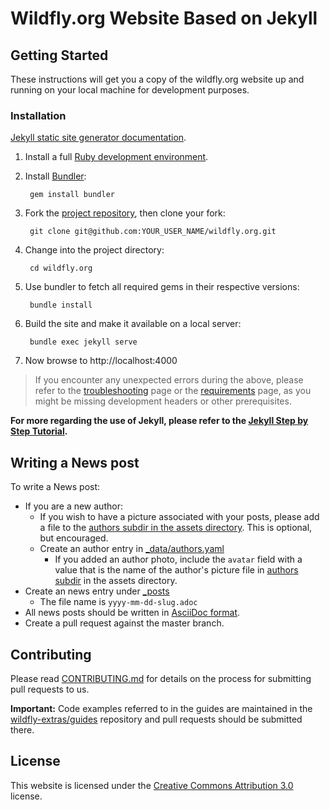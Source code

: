# Wildfly.org Website Based on Jekyll

## Getting Started

These instructions will get you a copy of the wildfly.org website up and running on your local machine for development purposes.

### Installation

[Jekyll static site generator documentation](https://jekyllrb.com/docs/).

1. Install a full [Ruby development environment](https://jekyllrb.com/docs/installation/#requirements).
2. Install [Bundler](https://jekyllrb.com/docs/ruby-101/#bundler):
  
        gem install bundler

3. Fork the [project repository](https://github.com/wildfly/wildfly.org), then clone your fork:
  
        git clone git@github.com:YOUR_USER_NAME/wildfly.org.git

4. Change into the project directory:
  
        cd wildfly.org

5. Use bundler to fetch all required gems in their respective versions:

        bundle install

6. Build the site and make it available on a local server:
  
        bundle exec jekyll serve
        
7. Now browse to http://localhost:4000

> If you encounter any unexpected errors during the above, please refer to the [troubleshooting](https://jekyllrb.com/docs/troubleshooting/#configuration-problems) page or the [requirements](https://jekyllrb.com/docs/installation/#requirements) page, as you might be missing development headers or other prerequisites.


**For more regarding the use of Jekyll, please refer to the [Jekyll Step by Step Tutorial](https://jekyllrb.com/docs/step-by-step/01-setup/).**

## Writing a News post

To write a News post:

- If you are a new author:
  - If you wish to have a picture associated with your posts, please add a file to the [authors subdir in the assets directory](https://github.com/wildfly/wildfly.org/tree/master/assets/img/authors). This is optional, but encouraged.
  - Create an author entry in [_data/authors.yaml](https://github.com/wildfly/wildfly.org/tree/master/_data/authors.yaml)
      - If you added an author photo, include the `avatar` field with a value that is the name of the author's picture file in [authors subdir](https://github.com/wildfly/wildfly.org/tree/master/assets/img/authors)  in the assets directory.
- Create an news entry under [_posts](https://github.com/wildfly/wildfly.org/tree/master/_posts)
    - The file name is `yyyy-mm-dd-slug.adoc`
- All news posts should be written in [AsciiDoc format](https://asciidoctor.org/docs/asciidoc-syntax-quick-reference/).
- Create a pull request against the master branch.

## Contributing

Please read [CONTRIBUTING.md](https://github.com/wildfly/wildfly.org/blob/master/contribute.md) for details on the process for submitting pull requests to us.

**Important:** Code examples referred to in the guides are maintained in the [wildfly-extras/guides](https://github.com/wildfly-extras/guides) repository and pull requests should be submitted there.


## License

This website is licensed under the [Creative Commons Attribution 3.0](https://creativecommons.org/licenses/by/3.0/) license.
